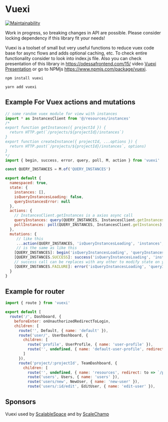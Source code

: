 # Vuexi
[![Maintainability](https://api.codeclimate.com/v1/badges/424d9ad5403bdf92aa92/maintainability)](https://codeclimate.com/github/mikefaraponov/vuexi/maintainability)

Work in progress, so breaking changes in API are possible. Please consider locking dependency if this library fit your needs!

Vuexi is a toolset of small but very useful functions to reduce vuex code base for async flows and adds optional caching, etc.
To check entire functionality consider to look into index.js file. Also you can check presentation of this library in https://odessafrontend.com/15/ video [Vuexi Presentation](https://www.youtube.com/watch?v=Q_olFkYVakg) or go to NPMjs https://www.npmjs.com/package/vuexi.

```npm install vuexi```

```yarn add vuexi```

## Example For Vuex actions and mutations 

```javascript
// some random vuex module for view with instances
import * as InstancesClient from '@/resources/instances'
/*
export function getInstances({ projectId }) {
  return HTTP.get(`/projects/${projectId}/instances`)
}
export function createInstance({ projectId, ...options }) {
  return HTTP.post(`/projects/${projectId}/instances`, options)
}
*/
import { begin, success, error, query, poll, M, action } from 'vuexi'

const QUERY_INSTANCES = M.of('QUERY_INSTANCES')

export default {
  namespaced: true,
  state: {
    instances: [],
    isQueryInstancesLoading: false,
    queryInstancesError: null
  },
  actions: {
    // InstancesClient.getInstances is a axios async call
    queryInstances: query(QUERY_INSTANCES, InstancesClient.getInstances), // used for initial load of state
    pollInstances: poll(QUERY_INSTANCES, InstancesClient.getInstances), // used for polling purposes with setInterval
  },
  mutations: {
     // like this 
     ...action(QUERY_INSTANCES, 'isQueryInstancesLoading', 'instances', 'queryInstancesError', success),
     // is the same as like this
    [QUERY_INSTANCES]: begin('isQueryInstancesLoading', 'queryInstancesError'), // essentialy is a macros to set isQueryInstancesLoading to true and queryInstancesError to null
    [QUERY_INSTANCES.SUCCESS]: success('isQueryInstancesLoading', 'instances'), // sets isQueryInstancesLoading to false and instances from axios data object provided to this mutation from "query" or "poll" helper
    // success call can be replaces with any other to modify state on your purpose (removeById, push, silence, etc)
    [QUERY_INSTANCES.FAILURE]: error('isQueryInstancesLoading', 'queryInstancesError') // sets isQueryInstancesLoading to false and queryInstancesError to error from axious call provided to this mutation
  }
}
```

## Example for router
```javascript
import { route } from 'vuexi'

export default [
  route('/', Dashboard, {
    beforeEnter: onUnauthorizedRedirectToLogin,
    children: [
      route('', Default, { name: 'default' }),
      route('user/', UserDashboard, {
        children: [
          route('profile', UserProfile, { name: 'user-profile' }),
          route('', undefined, { name: 'default-user-profile', redirect: { name: 'user-profile' } })
        ]
      }),
      route('project/:projectId', TeamDashboard, {
        children: [
          route('', undefined, { name: 'resources', redirect: to => `/project/${to.params.projectId}/users` }),
          route('users', Users, { name: 'users' }),
          route('users/new', NewUser, { name: 'new-user' }),
          route('users/:id/edit', EditUser, { name: 'edit-user' }),
```

## Sponsors
Vuexi used by [ScalableSpace](https://scalablespace.net) and by [ScaleChamp](https://scalechamp.com)
